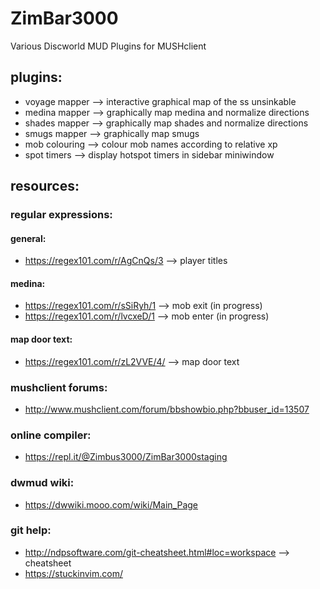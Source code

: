 # ZimBar3000
Various Discworld MUD Plugins for MUSHclient
## plugins:
* voyage mapper --> interactive graphical map of the ss unsinkable
* medina mapper --> graphically map medina and normalize directions
* shades mapper --> graphically map shades and normalize directions
* smugs mapper  --> graphically map smugs
* mob colouring --> colour mob names according to relative xp
* spot timers   --> display hotspot timers in sidebar miniwindow
## resources:
### regular expressions:
#### general:
* https://regex101.com/r/AgCnQs/3 --> player titles
#### medina:
* https://regex101.com/r/sSiRyh/1 --> mob exit (in progress)
* https://regex101.com/r/lvcxeD/1 --> mob enter (in progress)
#### map door text:
* https://regex101.com/r/zL2VVE/4/ --> map door text
### mushclient forums:
* http://www.mushclient.com/forum/bbshowbio.php?bbuser_id=13507
### online compiler:
* https://repl.it/@Zimbus3000/ZimBar3000staging
### dwmud wiki:
* https://dwwiki.mooo.com/wiki/Main_Page
### git help:
* http://ndpsoftware.com/git-cheatsheet.html#loc=workspace --> cheatsheet
* https://stuckinvim.com/

